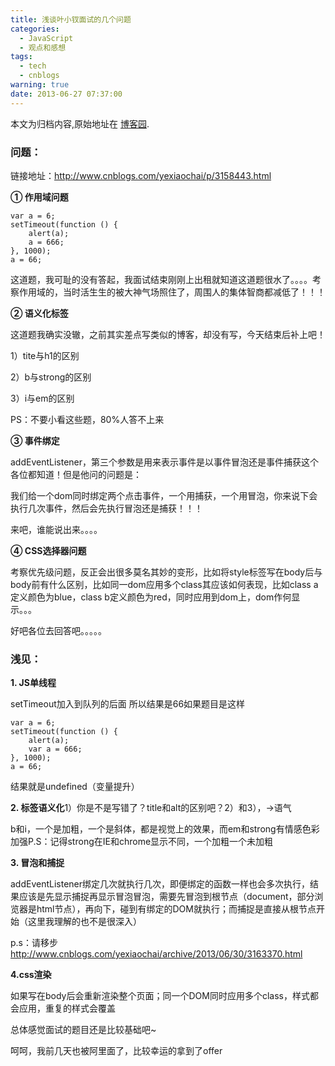 ```yaml
---
title: 浅谈叶小钗面试的几个问题
categories:
  - JavaScript
  - 观点和感想
tags:
  - tech
  - cnblogs
warning: true
date: 2013-06-27 07:37:00
---
```


<div class="history-article">本文为归档内容,原始地址在 <a href="http://www.cnblogs.com/hustskyking/archive/2013/06/27/answers.html" target="_blank">博客园</a>.</div>

<h3><strong>问题：</strong></h3>
<p>链接地址：<a title="试题" href="http://www.cnblogs.com/yexiaochai/p/3158443.html" target="_blank">http://www.cnblogs.com/yexiaochai/p/3158443.html</a></p>
<p><strong>① 作用域问题</strong></p>

```
var a = 6;
setTimeout(function () {
    alert(a);
    a = 666;
}, 1000);
a = 66;

```



<p>这道题，我可耻的没有答起，我面试结束刚刚上出租就知道这道题很水了。。。。考察作用域的，当时活生生的被大神气场照住了，周围人的集体智商都减低了！！！</p>
<p><strong>② 语义化标签</strong></p>
<p>这道题我确实没辙，之前其实差点写类似的博客，却没有写，今天结束后补上吧！</p>
<p>1）tite与h1的区别</p>
<p>2）b与strong的区别</p>
<p>3）i与em的区别</p>
<p>PS：不要小看这些题，80%人答不上来</p>
<p><strong>③ 事件绑定</strong></p>
<p>addEventListener，第三个参数是用来表示事件是以事件冒泡还是事件捕获这个各位都知道！但是他问的问题是：</p>
<p>我们给一个dom同时绑定两个点击事件，一个用捕获，一个用冒泡，你来说下会执行几次事件，然后会先执行冒泡还是捕获！！！</p>
<p>来吧，谁能说出来。。。。</p>
<p><strong>④ CSS选择器问题</strong></p>
<p>考察优先级问题，反正会出很多莫名其妙的变形，比如将style标签写在body后与body前有什么区别，比如同一dom应用多个class其应该如何表现，比如class a定义颜色为blue，class b定义颜色为red，同时应用到dom上，dom作何显示。。。</p>
<p>好吧各位去回答吧。。。。。</p>


<h3><strong>浅见：</strong></h3>
<p><strong>1. JS单线程</strong></p>
<p>setTimeout加入到队列的后面 所以结果是66如果题目是这样</p>

```
var a = 6;
setTimeout(function () {
    alert(a);
    var a = 666;
}, 1000);
a = 66;

```

<p>结果就是undefined（变量提升）</p>
<p><strong>2. 标签语义化</strong>1）你是不是写错了？title和alt的区别吧？2）和3），-&gt;语气</p>
<p>b和i，一个是加粗，一个是斜体，都是视觉上的效果，而em和strong有情感色彩加强P.S：记得strong在IE和chrome显示不同，一个加粗一个未加粗</p>
<p><strong>3. 冒泡和捕捉</strong></p>
<p>addEventListener绑定几次就执行几次，即便绑定的函数一样也会多次执行，结果应该是先显示捕捉再显示冒泡冒泡，需要先冒泡到根节点（document，部分浏览器是html节点），再向下，碰到有绑定的DOM就执行；而捕捉是直接从根节点开始（这里我理解的也不是很深入）</p>
<p>p.s：请移步<a href="http://www.cnblogs.com/yexiaochai/archive/2013/06/30/3163370.html" target="_blank">http://www.cnblogs.com/yexiaochai/archive/2013/06/30/3163370.html</a></p>
<p><strong>4.css渲染</strong></p>
<p>如果写在body后会重新渲染整个页面；同一个DOM同时应用多个class，样式都会应用，重复的样式会覆盖</p>


<p>总体感觉面试的题目还是比较基础吧~</p>
<p>呵呵，我前几天也被阿里面了，比较幸运的拿到了offer</p>